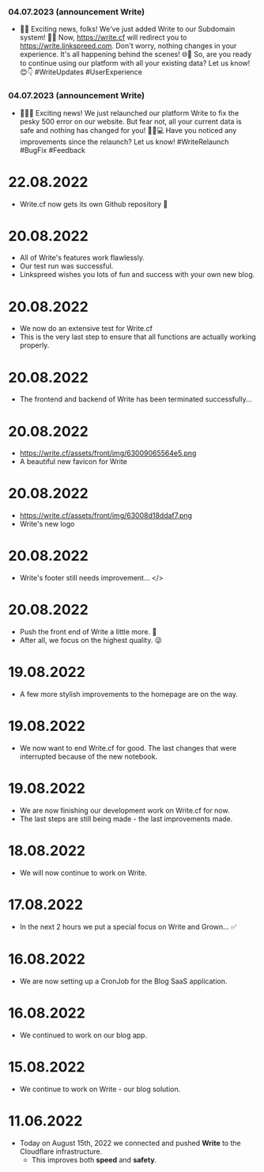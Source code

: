 ### 04.07.2023 (announcement Write)
- 📝✨ Exciting news, folks! We've just added Write to our Subdomain system! 🎉🔗 Now, https://write.cf will redirect you to https://write.linkspreed.com. Don't worry, nothing changes in your experience. It's all happening behind the scenes! 🌐🔧 So, are you ready to continue using our platform with all your existing data? Let us know! 😊👇 #WriteUpdates #UserExperience

### 04.07.2023 (announcement Write)
- 🚀📝✨ Exciting news! We just relaunched our platform Write to fix the pesky 500 error on our website. But fear not, all your current data is safe and nothing has changed for you! 🎉💪💻 Have you noticed any improvements since the relaunch? Let us know! #WriteRelaunch #BugFix #Feedback

# 22.08.2022
  - Write.cf now gets its own Github repository 🥳

# 20.08.2022
  - All of Write's features work flawlessly.
  - Our test run was successful.
  - Linkspreed wishes you lots of fun and success with your own new blog.

# 20.08.2022
  - We now do an extensive test for Write.cf
  - This is the very last step to ensure that all functions are actually working properly.

# 20.08.2022
  - The frontend and backend of Write has been terminated successfully...

# 20.08.2022
  - https://write.cf/assets/front/img/63009065564e5.png
  - A beautiful new favicon for Write

# 20.08.2022
  - https://write.cf/assets/front/img/63008d18ddaf7.png
  - Write's new logo

# 20.08.2022
  - Write's footer still needs improvement... </>

# 20.08.2022
  - Push the front end of Write a little more. 📱
  - After all, we focus on the highest quality. 😜

# 19.08.2022
  - A few more stylish improvements to the homepage are on the way.

# 19.08.2022
  - We now want to end Write.cf for good. The last changes that were interrupted because of the new notebook.

# 19.08.2022
  - We are now finishing our development work on Write.cf for now.
  - The last steps are still being made - the last improvements made.

# 18.08.2022
  - We will now continue to work on Write.

# 17.08.2022
  - In the next 2 hours we put a special focus on Write and Grown... ✅

# 16.08.2022
  - We are now setting up a CronJob for the Blog SaaS application.

# 16.08.2022
  - We continued to work on our blog app.

# 15.08.2022
  - We continue to work on Write - our blog solution.

# 11.06.2022
  - Today on August 15th, 2022 we connected and pushed **Write** to the Cloudflare infrastructure.
     - This improves both **speed** and **safety**.

